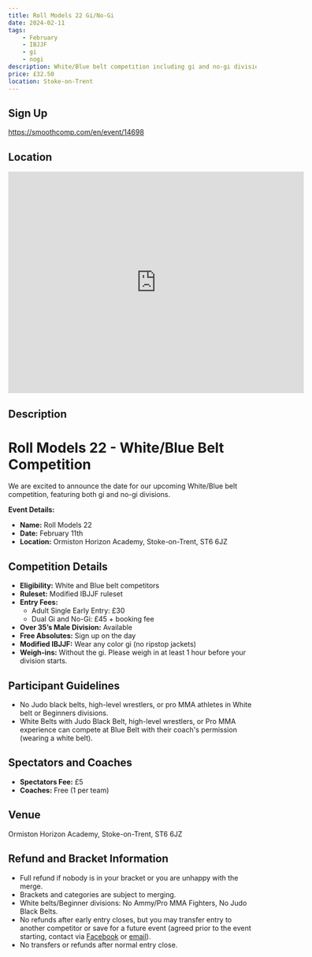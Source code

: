 ```yaml
---
title: Roll Models 22 Gi/No-Gi
date: 2024-02-11
tags:
    - February
    - IBJJF
    - gi 
    - nogi 
description: White/Blue belt competition including gi and no-gi divisions
price: £32.50
location: Stoke-on-Trent
---
```

## Sign Up
https://smoothcomp.com/en/event/14698

## Location
<iframe src="https://www.google.com/maps/embed?pb=!1m17!1m12!1m3!1d2397.086269842445!2d-2.200119223285202!3d53.072723572211146!2m3!1f0!2f0!3f0!3m2!1i1024!2i768!4f13.1!3m2!1m1!2zNTPCsDA0JzIxLjgiTiAywrAxMSc1MS4yIlc!5e0!3m2!1sen!2suk!4v1703105632771!5m2!1sen!2suk" width="600" height="450" style="border:0;" allowfullscreen="" loading="lazy" referrerpolicy="no-referrer-when-downgrade"></iframe>

## Description
# Roll Models 22 - White/Blue Belt Competition

We are excited to announce the date for our upcoming White/Blue belt competition, featuring both gi and no-gi divisions.

**Event Details:**
- **Name:** Roll Models 22
- **Date:** February 11th
- **Location:** Ormiston Horizon Academy, Stoke-on-Trent, ST6 6JZ

## Competition Details
- **Eligibility:** White and Blue belt competitors
- **Ruleset:** Modified IBJJF ruleset
- **Entry Fees:**
  - Adult Single Early Entry: £30
  - Dual Gi and No-Gi: £45 + booking fee
- **Over 35’s Male Division:** Available
- **Free Absolutes:** Sign up on the day
- **Modified IBJJF:** Wear any color gi (no ripstop jackets)
- **Weigh-ins:** Without the gi. Please weigh in at least 1 hour before your division starts.

## Participant Guidelines
- No Judo black belts, high-level wrestlers, or pro MMA athletes in White belt or Beginners divisions.
- White Belts with Judo Black Belt, high-level wrestlers, or Pro MMA experience can compete at Blue Belt with their coach's permission (wearing a white belt).

## Spectators and Coaches
- **Spectators Fee:** £5
- **Coaches:** Free (1 per team)

## Venue
Ormiston Horizon Academy, Stoke-on-Trent, ST6 6JZ

## Refund and Bracket Information
- Full refund if nobody is in your bracket or you are unhappy with the merge.
- Brackets and categories are subject to merging.
- White belts/Beginner divisions: No Ammy/Pro MMA Fighters, No Judo Black Belts.
- No refunds after early entry closes, but you may transfer entry to another competitor or save for a future event (agreed prior to the event starting, contact via [Facebook](#) or [email](mailto:rollmodelsbjj@gmail.com)).
- No transfers or refunds after normal entry close.
